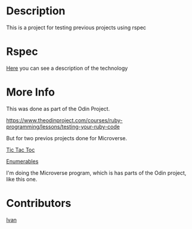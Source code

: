 # Description

This is a project for testing previous projects using rspec

# Rspec

[Here](https://www.theodinproject.com/courses/ruby-programming/lessons/introduction-to-rspec) you can see a description of the technology

# More Info

This was done as part of the Odin Project.

https://www.theodinproject.com/courses/ruby-programming/lessons/testing-your-ruby-code

But for two previos projects done for Microverse.

[Tic Tac Toc](https://github.com/IvanDerlich/TicTacToeRuby)

[Enumerables](https://github.com/IvanDerlich/EnumerablesRuby)

I'm doing the Microverse program, which is has parts of the Odin project, like this one.

# Contributors

[Ivan](https://github.com/IvanDerlich)
